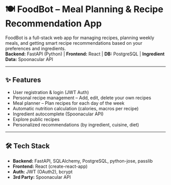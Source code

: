 # 🍽️ FoodBot – Meal Planning & Recipe Recommendation App

FoodBot is a full-stack web app for managing recipes, planning weekly meals, and getting smart recipe recommendations based on your preferences and ingredients.  
**Backend:** FastAPI (Python) | **Frontend:** React | **DB:** PostgreSQL | **Ingredient Data:** Spoonacular API

---

## ✨ Features

- User registration & login (JWT Auth)
- Personal recipe management – Add, edit, delete your own recipes
- Meal planner – Plan recipes for each day of the week
- Automatic nutrition calculation (calories, macros per recipe)
- Ingredient autocomplete (Spoonacular API)
- Explore public recipes
- Personalized recommendations (by ingredient, cuisine, diet)

---

## 🛠️ Tech Stack

- **Backend:** FastAPI, SQLAlchemy, PostgreSQL, python-jose, passlib
- **Frontend:** React (create-react-app)
- **Auth:** JWT (OAuth2), bcrypt
- **3rd Party:** Spoonacular API

